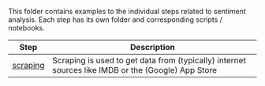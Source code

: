 This folder contains examples to the individual steps related to sentiment analysis. Each step has its own folder and corresponding scripts / notebooks.

| Step | Description |
| ---- | ---- |
| [scraping](./scraping/) | Scraping is used to get data from (typically) internet sources like IMDB or the (Google) App Store|